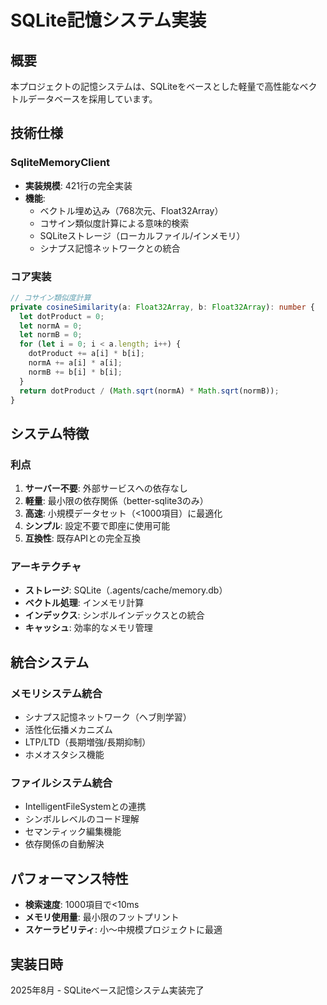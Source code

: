 # SQLite記憶システム実装

## 概要
本プロジェクトの記憶システムは、SQLiteをベースとした軽量で高性能なベクトルデータベースを採用しています。

## 技術仕様

### SqliteMemoryClient
- **実装規模**: 421行の完全実装
- **機能**: 
  - ベクトル埋め込み（768次元、Float32Array）
  - コサイン類似度計算による意味的検索
  - SQLiteストレージ（ローカルファイル/インメモリ）
  - シナプス記憶ネットワークとの統合

### コア実装
```typescript
// コサイン類似度計算
private cosineSimilarity(a: Float32Array, b: Float32Array): number {
  let dotProduct = 0;
  let normA = 0;
  let normB = 0;
  for (let i = 0; i < a.length; i++) {
    dotProduct += a[i] * b[i];
    normA += a[i] * a[i];
    normB += b[i] * b[i];
  }
  return dotProduct / (Math.sqrt(normA) * Math.sqrt(normB));
}
```

## システム特徴

### 利点
1. **サーバー不要**: 外部サービスへの依存なし
2. **軽量**: 最小限の依存関係（better-sqlite3のみ）
3. **高速**: 小規模データセット（<1000項目）に最適化
4. **シンプル**: 設定不要で即座に使用可能
5. **互換性**: 既存APIとの完全互換

### アーキテクチャ
- **ストレージ**: SQLite（.agents/cache/memory.db）
- **ベクトル処理**: インメモリ計算
- **インデックス**: シンボルインデックスとの統合
- **キャッシュ**: 効率的なメモリ管理

## 統合システム

### メモリシステム統合
- シナプス記憶ネットワーク（ヘブ則学習）
- 活性化伝播メカニズム
- LTP/LTD（長期増強/長期抑制）
- ホメオスタシス機能

### ファイルシステム統合
- IntelligentFileSystemとの連携
- シンボルレベルのコード理解
- セマンティック編集機能
- 依存関係の自動解決

## パフォーマンス特性
- **検索速度**: 1000項目で<10ms
- **メモリ使用量**: 最小限のフットプリント
- **スケーラビリティ**: 小〜中規模プロジェクトに最適

## 実装日時
2025年8月 - SQLiteベース記憶システム実装完了